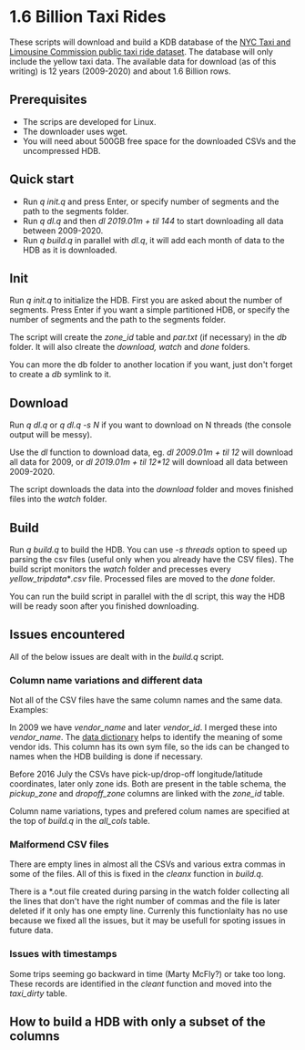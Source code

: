 # 1.6 Billion Taxi Rides

These scripts will download and build a KDB database of the [NYC Taxi and Limousine Commission public taxi ride dataset](https://www1.nyc.gov/site/tlc/about/tlc-trip-record-data.page). The database will only include the yellow taxi data.
The available data for download (as of this writing) is 12 years (2009-2020) and about 1.6 Billion rows.

## Prerequisites

 * The scrips are developed for Linux.
 * The downloader uses wget.
 * You will need about 500GB free space for the downloaded CSVs and the uncompressed HDB.

## Quick start

 * Run _q init.q_ and press Enter, or specify number of segments and the path to the segments folder.
 * Run _q dl.q_ and then _dl 2019.01m + til 144_ to start downloading all data between 2009-2020.
 * Run _q build.q_ in parallel with _dl.q_, it will add each month of data to the HDB as it is downloaded.

## Init

Run _q init.q_ to initialize the HDB. First you are asked about the number of segments. Press Enter if you want a simple partitioned HDB, or specify the number of segments and the path to the segments folder. 

The script will create the _zone_id_ table and _par.txt_ (if necessary) in the _db_ folder. It will also clreate the _download, watch_ and _done_ folders.

You can more the db folder to another location if you want, just don't forget to create a _db_ symlink to it.

## Download

Run _q dl.q_ or _q dl.q -s N_ if you want to download on N threads (the console output will be messy).

Use the _dl_ function to download data, eg. _dl 2009.01m + til 12_ will download all data for 2009, or _dl 2019.01m + til 12*12_ will download all data between 2009-2020. 

The script downloads the data into the _download_ folder and moves finished files into the _watch_ folder.

## Build

Run _q build.q_ to build the HDB. You can use _-s threads_ option to speed up parsing the csv files (useful only when you already have the CSV files). The build script monitors the _watch_ folder and precesses every _yellow_tripdata_*_.csv_ file. Processed files are moved to the _done_ folder.
 
You can run the build script in parallel with the dl script, this way the HDB will be ready soon after you finished downloading.

## Issues encountered

All of the below issues are dealt with in the _build.q_ script.

### Column name variations and different data

Not all of the CSV files have the same column names and the same data. Examples:

In 2009 we have _vendor_name_ and later _vendor_id_. I merged these into _vendor_name_. The [data dictionary](https://www1.nyc.gov/assets/tlc/downloads/pdf/data_dictionary_trip_records_yellow.pdf) helps to identify the meaning of some vendor ids. This column has its own sym file, so the ids can be changed to names when the HDB building is done if necessary.

Before 2016 July the CSVs have pick-up/drop-off longitude/latitude coordinates, later only zone ids. Both are present in the table schema, the _pickup_zone_ and _dropoff_zone_ columns are linked with the _zone_id_ table.

Column name variations, types and prefered colum names are specified at the top of _build.q_ in the _all_cols_ table.

### Malformend CSV files

There are empty lines in almost all the CSVs and various extra commas in some of the files. All of this is fixed in the _cleanx_ function in _build.q_.

There is a *.out file created during parsing in the watch folder collecting all the lines that don't have the right number of commas and the file is later deleted if it only has one empty line. Currenly this functionlaity has no use because we fixed all the issues, but it may be usefull for spoting issues in future data.

### Issues with timestamps

Some trips seeming go backward in time (Marty McFly?) or take too long. These records are identified in the _cleant_ function and moved into the _taxi_dirty_ table.

## How to build a HDB with only a subset of the columns
